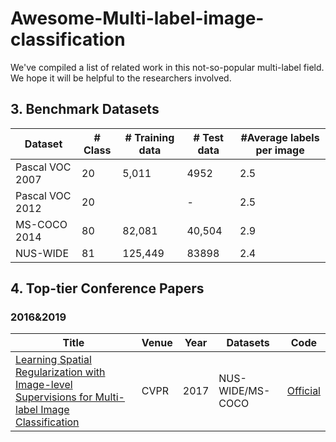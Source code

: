 # Awesome-Multi-label-image-classification
We've compiled a list of related work in this not-so-popular multi-label field. We hope it will be helpful to the researchers involved.
## 3. Benchmark Datasets
|  Dataset   | # Class  | # Training data	| # Test data| #Average labels per image|
|  ----  | ----  |----  |----  |----|
|Pascal VOC 2007|20|5,011|4952|2.5|
|Pascal VOC 2012|20| |-|2.5|
|MS-COCO 2014|80|82,081|40,504|2.9|
|NUS-WIDE|81|125,449|83898|2.4|
## 4. Top-tier Conference Papers
### 2016&2019
|  Title   | Venue  | Year| Datasets | Code|
|  ----  | ----  |----  |----  |----  |
|[Learning Spatial Regularization with Image-level Supervisions for Multi-label Image Classification](https://openaccess.thecvf.com/content_cvpr_2017/papers/Zhu_Learning_Spatial_Regularization_CVPR_2017_paper.pdf)|CVPR|2017|NUS-WIDE/MS-COCO|[Official](https://github.com/zhufengx/SRN_multilabel/)|
